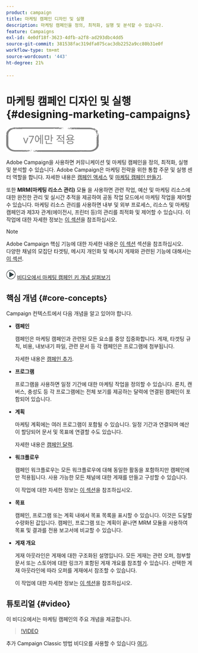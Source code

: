 ```yaml
---
product: campaign
title: 마케팅 캠페인 디자인 및 실행
description: 마케팅 캠페인을 정의, 최적화, 실행 및 분석할 수 있습니다.
feature: Campaigns
exl-id: 4e0df18f-3623-4dfb-a2f8-ad293dbc4dd5
source-git-commit: 381538fac319dfa075cac3db2252a9cc80b31e0f
workflow-type: tm+mt
source-wordcount: '443'
ht-degree: 21%

---
```


# 마케팅 캠페인 디자인 및 실행{#designing-marketing-campaigns}

![](../../assets/v7-only.svg)

Adobe Campaign을 사용하면 커뮤니케이션 및 마케팅 캠페인을 정의, 최적화, 실행 및 분석할 수 있습니다. Adobe Campaign은 마케팅 전략을 위한 통합 주문 및 실행 센터 역할을 합니다. 자세한 내용은 [캠페인 액세스](../../distributed/using/accessing-campaigns.md) 및 [마케팅 캠페인 만들기](../../campaign/using/setting-up-marketing-campaigns.md).

또한 **MRM(마케팅 리소스 관리)** 모듈 을 사용하면 관련 작업, 예산 및 마케팅 리소스에 대한 완전한 관리 및 실시간 추적을 제공하여 공동 작업 모드에서 마케팅 작업을 제어할 수 있습니다. 마케팅 리소스 관리를 사용하면 내부 및 외부 프로세스, 리소스 및 마케팅 캠페인과 제3자 관계(에이전시, 프린터 등)의 관리를 최적화 및 제어할 수 있습니다. 이 작업에 대한 자세한 정보는 [이 섹션](../../mrm/using/about-marketing-resource-management.md)을 참조하십시오.

>[!NOTE]
>
>Adobe Campaign 핵심 기능에 대한 자세한 내용은 [이 섹션](../../platform/using/about-adobe-campaign-classic.md) 섹션을 참조하십시오.\
>다양한 채널의 모집단 타겟팅, 메시지 개인화 및 메시지 게재와 관련된 기능에 대해서는 [이 섹션](../../delivery/using/steps-about-delivery-creation-steps.md).

![](assets/do-not-localize/how-to-video.png) [비디오에서 마케팅 캠페인 키 개념 살펴보기](#video)

## 핵심 개념 {#core-concepts}

Campaign 컨텍스트에서 다음 개념을 알고 있어야 합니다.

* **캠페인**

   캠페인은 마케팅 캠페인과 관련된 모든 요소를 중앙 집중화합니다. 게재, 타겟팅 규칙, 비용, 내보내기 파일, 관련 문서 등 각 캠페인은 프로그램에 첨부됩니다.

   자세한 내용은 [캠페인 추가](../../campaign/using/setting-up-marketing-campaigns.md#adding-a-campaign).

* **프로그램**

   프로그램을 사용하면 일정 기간에 대한 마케팅 작업을 정의할 수 있습니다. 론치, 캔버스, 충성도 등 각 프로그램에는 전체 보기를 제공하는 달력에 연결된 캠페인이 포함되어 있습니다.

* **계획**

   마케팅 계획에는 여러 프로그램이 포함될 수 있습니다. 일정 기간과 연결되며 예산이 할당되어 문서 및 목표에 연결할 수도 있습니다.

   자세한 내용은 [캠페인 달력](../../campaign/using/accessing-marketing-campaigns.md#campaign-calendar).

* **워크플로우**

   캠페인 워크플로우는 모든 워크플로우에 대해 동일한 활동을 포함하지만 캠페인에만 적용됩니다. 사용 가능한 모든 채널에 대한 게재를 만들고 구성할 수 있습니다.

   이 작업에 대한 자세한 정보는 [이 섹션](../../campaign/using/marketing-campaign-deliveries.md#building-the-main-target-in-a-workflow)을 참조하십시오.

* **목표**

   캠페인, 프로그램 또는 계획 내에서 목표 목록을 표시할 수 있습니다. 이것은 도달할 수량화된 값입니다. 캠페인, 프로그램 또는 계획이 끝나면 MRM 모듈을 사용하여 목표 및 결과를 전용 보고서에 비교할 수 있습니다.

* **게재 개요**

   게재 아웃라인은 게재에 대한 구조화된 설명입니다. 모든 게재는 관련 오퍼, 첨부할 문서 또는 스토어에 대한 링크가 포함된 게재 개요를 참조할 수 있습니다. 선택한 게재 아웃라인에 따라 오퍼를 게재에서 참조할 수 있습니다.

   이 작업에 대한 자세한 정보는 [이 섹션](../../campaign/using/marketing-campaign-deliveries.md#associating-and-structuring-resources-linked-via-a-delivery-outline)을 참조하십시오.

## 튜토리얼 {#video}

이 비디오에서는 마케팅 캠페인의 주요 개념을 제공합니다.

>[!VIDEO](https://video.tv.adobe.com/v/35131?quality=12)

추가 Campaign Classic 방법 비디오를 사용할 수 있습니다 [여기](https://experienceleague.adobe.com/docs/campaign-classic-learn/tutorials/overview.html?lang=ko).
